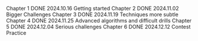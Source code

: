 Chapter 1	DONE	2024.10.16	Getting started
Chapter 2	DONE	2024.11.02	Bigger Challenges
Chapter 3	DONE	2024.11.19	Techniques more subtle
Chapter 4	DONE	2024.11.25	Advanced algorithms and difficult drills
Chapter 5	DONE	2024.12.04	Serious challenges
Chapter 6	DONE	2024.12.12	Contest Practice

